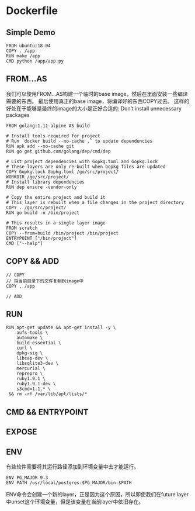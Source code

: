 # Dockerfile

## Simple Demo

```
FROM ubuntu:18.04
COPY . /app
RUN make /app
CMD python /app/app.py
```

## FROM...AS

我们可以使用FROM...AS构建一个临时的base image，然后在里面安装一些编译需要的东西。
最后使用真正的base image，将编译好的东西COPY过去。
这样的好处在于能够是最终的image的大小是正好合适的: Don’t install unnecessary packages

```
FROM golang:1.11-alpine AS build

# Install tools required for project
# Run `docker build --no-cache .` to update dependencies
RUN apk add --no-cache git
RUN go get github.com/golang/dep/cmd/dep

# List project dependencies with Gopkg.toml and Gopkg.lock
# These layers are only re-built when Gopkg files are updated
COPY Gopkg.lock Gopkg.toml /go/src/project/
WORKDIR /go/src/project/
# Install library dependencies
RUN dep ensure -vendor-only

# Copy the entire project and build it
# This layer is rebuilt when a file changes in the project directory
COPY . /go/src/project/
RUN go build -o /bin/project

# This results in a single layer image
FROM scratch
COPY --from=build /bin/project /bin/project
ENTRYPOINT ["/bin/project"]
CMD ["--help"]
```

## COPY && ADD

```
// COPY
// 将当前目录下的文件复制到image中
COPY . /app

// ADD
```

## RUN

```
RUN apt-get update && apt-get install -y \
    aufs-tools \
    automake \
    build-essential \
    curl \
    dpkg-sig \
    libcap-dev \
    libsqlite3-dev \
    mercurial \
    reprepro \
    ruby1.9.1 \
    ruby1.9.1-dev \
    s3cmd=1.1.* \
 && rm -rf /var/lib/apt/lists/*
```

## CMD && ENTRYPOINT

## EXPOSE

## ENV

有些软件需要将其运行路径添加到环境变量中去才能运行。

```
ENV PG_MAJOR 9.3
ENV PATH /usr/local/postgres-$PG_MAJOR/bin:$PATH
```

ENV命令会创建一个新的layer，正是因为这个原因，所以即使我们在future layer中unset这个环境变量，但是该变量在当前layer中依旧存在。

